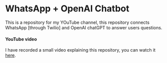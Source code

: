 # WhatsApp + OpenAI Chatbot
This is a repository for my YOuTube channel, this repository connects WhatsApp [through Twilio] and OpenAI chatGPT to answer users questions.

#### YouTube video
I have recorded a small video explaining this repository, you can watch it [here](https://youtu.be/JbThV3YdDwU).
